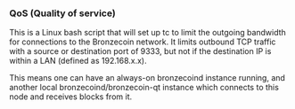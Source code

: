 ### QoS (Quality of service) ###

This is a Linux bash script that will set up tc to limit the outgoing bandwidth for connections to the Bronzecoin network. It limits outbound TCP traffic with a source or destination port of 9333, but not if the destination IP is within a LAN (defined as 192.168.x.x).

This means one can have an always-on bronzecoind instance running, and another local bronzecoind/bronzecoin-qt instance which connects to this node and receives blocks from it.
